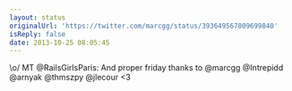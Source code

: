 ```yaml
---
layout: status
originalUrl: 'https://twitter.com/marcgg/status/393649567809699840'
isReply: false
date: 2013-10-25 08:05:45
---
```


\o/ MT @RailsGirlsParis: And proper friday thanks to @marcgg @Intrepidd @arnyak @thmszpy @jlecour &lt;3
